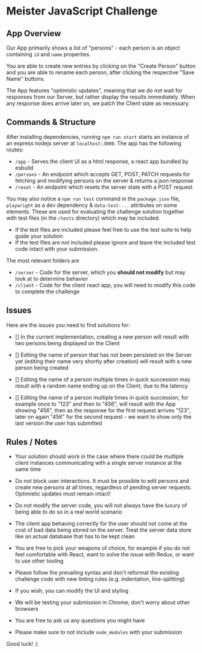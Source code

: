 # Meister JavaScript Challenge

## App Overview

Our App primarily shows a list of "persons" - each person is an object containing `id` and `name` properties.

You are able to create new entries by clicking on the "Create Person" button and you are able to rename each person, after clicking the respective "Save Name" buttons.

The App features "optimistic updates", meaning that we do not wait for responses from our Server, but rather display the results immediately. When any response does arrive later on, we patch the Client state as necessary.

## Commands & Structure

After installing dependencies, running `npm run start` starts an instance of an express nodejs server at `localhost:3000`. The app has the following routes:
- `/app` - Serves the client UI as a html response, a react app bundled by esbuild
- `/persons` - An endpoint which accepts GET, POST, PATCH requests for fetching and modifying persons on the server & returns a json response
- `/reset` - An endpoint which resets the server state with a POST request

You may also notice a `npm run test` command in the `package.json` file, `playwright` as a dev dependency & `data-test-...` attributes on some elements. These are used for evaluating the challenge solution together with test files (in the `/tests` directory) which may be included.
- If the test files are included please feel free to use the test suite to help guide your solution
- If the test files are not included please ignore and leave the included test code intact with your submission.

The most relevant folders are
- `/server` - Code for the server, which you **should not modify** but may look at to determine behavior
- `/client` - Code for the client react app, you will need to modify this code to complete the challenge

## Issues

Here are the issues you need to find solutions for:

- [] In the current implementation, creating a new person will result with two persons being displayed on the Client

- [] Editing the name of person that has not been persisted on the Server yet (editing their name very shortly after creation) will result with a new person being created

- [] Editing the name of a person multiple times in quick succession may result with a random name ending up on the Client, due to the latency

- [] Editing the name of a person multiple times in quick succession, for example once to "123" and then to "456", will result with the App showing "456", then as the response for the first request arrives "123", later on again "456" for the second request - we want to show only the last version the user has submitted

## Rules / Notes

- Your solution should work in the case where there could be multiple client instances communicating with a single server instance at the same time

- Do not block user interactions. It must be possible to edit persons and create new persons at all times, regardless of pending server requests. Optimistic updates must remain intact!

- Do not modify the server code, you will not always have the luxury of being able to do so in a real world scenario

- The client app behaving correctly for the user should not come at the cost of bad data being stored on the server. Treat the server data store like an actual database that has to be kept clean

- You are free to pick your weapons of choice, for example if you do not feel comfortable with React, want to solve the issue with Redux, or want to use other tooling

- Please follow the prevailing syntax and don't reformat the existing challenge code with new linting rules (e.g. indentation, line-splitting)

- If you wish, you can modify the UI and styling

- We will be testing your submission in Chrome, don't worry about other browsers

- You are free to ask us any questions you might have

- Please make sure to not include `node_modules` with your submission

Good luck! :)